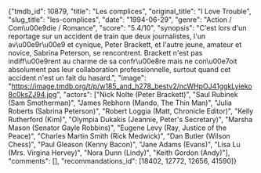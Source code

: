 {"tmdb_id": 10879, "title": "Les complices", "original_title": "I Love Trouble", "slug_title": "les-complices", "date": "1994-06-29", "genre": "Action / Com\u00e9die / Romance", "score": "5.4/10", "synopsis": "C'est lors d'un reportage sur un accident de train que deux journalistes, l'un av\u00e9r\u00e9 et cynique, Peter Brackett, et l'autre jeune, amateur et novice, Sabrina Peterson, se rencontrent. Brackett n'est pas indiff\u00e9rent au charme de sa confr\u00e8re mais ne con\u00e7oit absolument pas leur collaboration professionnelle, surtout quand cet accident n'est un fait du hasard.", "image": "https://image.tmdb.org/t/p/w185_and_h278_bestv2/ncWHpOJ41ggkLyieko8c0ksZJ94.jpg", "actors": ["Nick Nolte (Peter Brackett)", "Saul Rubinek (Sam Smotherman)", "James Rebhorn (Mando, The Thin Man)", "Julia Roberts (Sabrina Peterson)", "Robert Loggia (Matt, Chronicle Editor)", "Kelly Rutherford (Kim)", "Olympia Dukakis (Jeannie, Peter's Secretary)", "Marsha Mason (Senator Gayle Robbins)", "Eugene Levy (Ray, Justice of the Peace)", "Charles Martin Smith (Rick Medwick)", "Dan Butler (Wilson Chess)", "Paul Gleason (Kenny Bacon)", "Jane Adams (Evans)", "Lisa Lu (Mrs. Virgina Hervey)", "Nora Dunn (Lindy)", "Keith Gordon (Andy)"], "comments": [], "recommandations_id": [18402, 12772, 12656, 41590]}